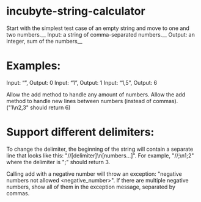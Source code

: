 # incubyte-string-calculator
Start with the simplest test case of an empty string and move to one and two numbers.__
Input: a string of comma-separated numbers.__
Output: an integer, sum of the numbers__

# Examples:
Input: “”, Output: 0
Input: “1”, Output: 1
Input: “1,5”, Output: 6

Allow the add method to handle any amount of numbers.
Allow the add method to handle new lines between numbers (instead of commas). ("1\n2,3" should return 6)

# Support different delimiters:
To change the delimiter, the beginning of the string will contain a separate line that looks like this: "//[delimiter]\n[numbers…]". For example, "//;\n1;2" where the delimiter is ";" should return 3.

Calling add with a negative number will throw an exception: "negative numbers not allowed <negative_number>".
If there are multiple negative numbers, show all of them in the exception message, separated by commas.
